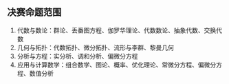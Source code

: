 ## 决赛命题范围

1. 代数与数论：群论、丢番图方程、伽罗华理论、代数数论、抽象代数、交换代数
2. 几何与拓扑：代数拓扑、微分拓扑、流形与李群、黎曼几何
3. 分析与方程：实分析、调和分析、偏微分方程
4. 应用与计算数学：组合数学、图论、概率、优化理论、常微分方程、偏微分方程、数值分析
